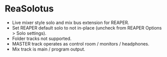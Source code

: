 # ReaSolotus
* Live mixer style solo and mix bus extension for REAPER. 
* Set REAPER default solo to not in-place (uncheck from REAPER Options > Solo settings). 
* Folder tracks not supported.
* MASTER track operates as control room / monitors / headphones.
* Mix track is main / program output.
